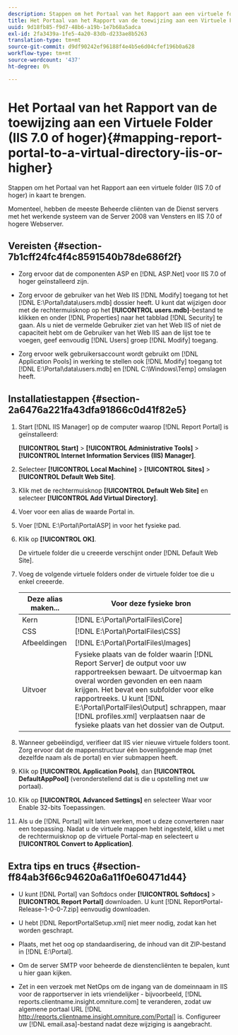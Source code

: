 ```yaml
---
description: Stappen om het Portaal van het Rapport aan een virtuele folder (IIS 7.0 of hoger) in kaart te brengen.
title: Het Portaal van het Rapport van de toewijzing aan een Virtuele Folder (IIS 7.0 of hoger)
uuid: 9d18fb85-f9d7-48b6-a19b-1e7b68a5adca
exl-id: 2fa3439a-1fe5-4a20-83db-d233ae8b5263
translation-type: tm+mt
source-git-commit: d9df90242ef96188f4e4b5e6d04cfef196b0a628
workflow-type: tm+mt
source-wordcount: '437'
ht-degree: 0%

---
```


# Het Portaal van het Rapport van de toewijzing aan een Virtuele Folder (IIS 7.0 of hoger){#mapping-report-portal-to-a-virtual-directory-iis-or-higher}

Stappen om het Portaal van het Rapport aan een virtuele folder (IIS 7.0 of hoger) in kaart te brengen.

Momenteel, hebben de meeste Beheerde cliënten van de Dienst servers met het werkende systeem van de Server 2008 van Vensters en IIS 7.0 of hogere Webserver.

## Vereisten {#section-7b1cff24fc4f4c8591540b78de686f2f}

* Zorg ervoor dat de componenten ASP en [!DNL ASP.Net] voor IIS 7.0 of hoger geïnstalleerd zijn.
* Zorg ervoor de gebruiker van het Web IIS [!DNL Modify] toegang tot het [!DNL E:\Portal\data\users.mdb] dossier heeft. U kunt dat wijzigen door met de rechtermuisknop op het **[!UICONTROL users.mdb]**-bestand te klikken en onder [!DNL Properties] naar het tabblad [!DNL Security] te gaan. Als u niet de vermelde Gebruiker ziet van het Web IIS of niet de capaciteit hebt om de Gebruiker van het Web IIS aan de lijst toe te voegen, geef eenvoudig [!DNL Users] groep [!DNL Modify] toegang.

* Zorg ervoor welk gebruikersaccount wordt gebruikt om [!DNL Application Pools] in werking te stellen ook [!DNL Modify] toegang tot [!DNL E:\Portal\data\users.mdb] en  [!DNL C:\Windows\Temp\] omslagen heeft.

## Installatiestappen {#section-2a6476a221fa43dfa91866c0d41f82e5}

1. Start [!DNL IIS Manager] op de computer waarop [!DNL Report Portal] is geïnstalleerd:

   **[!UICONTROL Start]** > **[!UICONTROL Administrative Tools]** > **[!UICONTROL Internet Information Services (IIS) Manager]**.

1. Selecteer **[!UICONTROL Local Machine]** > **[!UICONTROL Sites]** > **[!UICONTROL Default Web Site]**.

1. Klik met de rechtermuisknop **[!UICONTROL Default Web Site]** en selecteer **[!UICONTROL Add Virtual Directory]**.

1. Voer voor een alias de waarde Portal in.
1. Voer [!DNL E:\Portal\PortalASP] in voor het fysieke pad.
1. Klik op **[!UICONTROL OK]**.

   De virtuele folder die u creeerde verschijnt onder [!DNL Default Web Site].

1. Voeg de volgende virtuele folders onder de virtuele folder toe die u enkel creeerde.

   | Deze alias maken... | Voor deze fysieke bron |
   |---|---|
   | Kern | [!DNL E:\Portal\PortalFiles\Core] |
   | CSS | [!DNL E:\Portal\PortalFiles\CSS] |
   | Afbeeldingen | [!DNL E:\Portal\PortalFiles\Images] |
   | Uitvoer | Fysieke plaats van de folder waarin [!DNL Report Server] de output voor uw rapportreeksen bewaart. De uitvoermap kan overal worden gevonden en een naam krijgen. Het bevat een subfolder voor elke rapportreeks. U kunt [!DNL E:\Portal\PortalFiles\Output] schrappen, maar [!DNL profiles.xml] verplaatsen naar de fysieke plaats van het dossier van de Output. |

1. Wanneer gebeëindigd, verifieer dat IIS vier nieuwe virtuele folders toont. Zorg ervoor dat de mappenstructuur één bovenliggende map (met dezelfde naam als de portal) en vier submappen heeft.
1. Klik op **[!UICONTROL Application Pools]**, dan **[!UICONTROL DefaultAppPool]** (veronderstellend dat is die u opstelling met uw portaal).

1. Klik op **[!UICONTROL Advanced Settings]** en selecteer Waar voor Enable 32-bits Toepassingen.
1. Als u de [!DNL Portal] wilt laten werken, moet u deze converteren naar een toepassing. Nadat u de virtuele mappen hebt ingesteld, klikt u met de rechtermuisknop op de virtuele Portal-map en selecteert u **[!UICONTROL Convert to Application]**.

## Extra tips en trucs {#section-ff84ab3f66c94620a6a11f0e60471d44}

* U kunt [!DNL Portal] van Softdocs onder **[!UICONTROL Softdocs]** > **[!UICONTROL Report Portal]** downloaden. U kunt [!DNL ReportPortal-Release-1-0-0-7.zip] eenvoudig downloaden.

* U hebt [!DNL ReportPortalSetup.xml] niet meer nodig, zodat kan het worden geschrapt.
* Plaats, met het oog op standaardisering, de inhoud van dit ZIP-bestand in [!DNL E:\Portal].
* Om de server SMTP voor beheerde de dienstencliënten te bepalen, kunt u hier gaan kijken.
* Zet in een verzoek met NetOps om de ingang van de domeinnaam in IIS voor de rapportserver in iets vriendelijker - bijvoorbeeld, [!DNL reports.clientname.insight.omniture.com] te veranderen, zodat uw algemene portaal URL [!DNL http://reports.clientname.insight.omniture.com/Portal] is. Configureer uw [!DNL email.asa]-bestand nadat deze wijziging is aangebracht.
